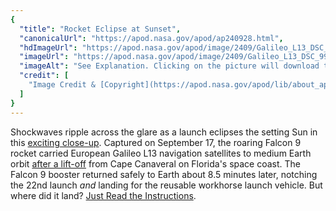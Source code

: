 ```yaml
---
{
  "title": "Rocket Eclipse at Sunset",
  "canonicalUrl": "https://apod.nasa.gov/apod/ap240928.html",
  "hdImageUrl": "https://apod.nasa.gov/apod/image/2409/Galileo_L13_DSC_9929.jpg",
  "imageUrl": "https://apod.nasa.gov/apod/image/2409/Galileo_L13_DSC_9929.jpg",
  "imageAlt": "See Explanation. Clicking on the picture will download the highest resolution version available.",
  "credit": [
    "Image Credit & [Copyright](https://apod.nasa.gov/apod/lib/about_apod.html#srapply): [Ben Cooper](http://www.launchphotography.com/Photographer.html) ([Launch Photography](http://www.launchphotography.com/))"
  ]
}
---
```


Shockwaves ripple across the glare as a launch eclipses the setting Sun in this [exciting close-up](https://www.launchphotography.com/Galileo_L13). Captured on September 17, the roaring Falcon 9 rocket carried European Galileo L13 navigation satellites to medium Earth orbit [after a lift-off](https://www.space.com/spacex-galileo-l13-satellite-navigation-launch) from Cape Canaveral on Florida's space coast. The Falcon 9 booster returned safely to Earth about 8.5 minutes later, notching the 22nd launch _and_ landing for the reusable workhorse launch vehicle. But where did it land? [Just Read the Instructions](https://en.wikipedia.org/wiki/Autonomous_spaceport_drone_ship#Just_Read_the_Instructions_\(II\)).
